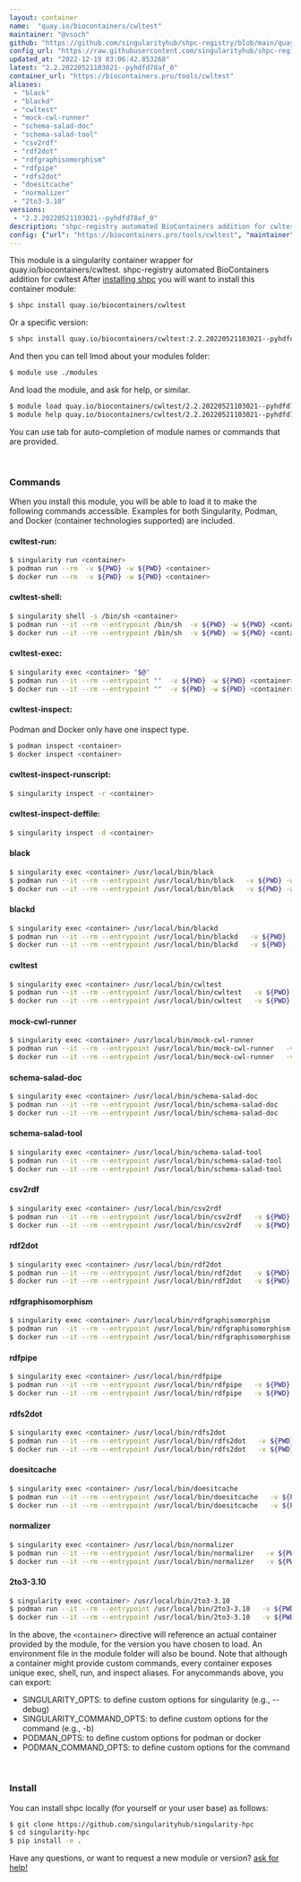 ```yaml
---
layout: container
name:  "quay.io/biocontainers/cwltest"
maintainer: "@vsoch"
github: "https://github.com/singularityhub/shpc-registry/blob/main/quay.io/biocontainers/cwltest/container.yaml"
config_url: "https://raw.githubusercontent.com/singularityhub/shpc-registry/main/quay.io/biocontainers/cwltest/container.yaml"
updated_at: "2022-12-19 03:06:42.853268"
latest: "2.2.20220521103021--pyhdfd78af_0"
container_url: "https://biocontainers.pro/tools/cwltest"
aliases:
 - "black"
 - "blackd"
 - "cwltest"
 - "mock-cwl-runner"
 - "schema-salad-doc"
 - "schema-salad-tool"
 - "csv2rdf"
 - "rdf2dot"
 - "rdfgraphisomorphism"
 - "rdfpipe"
 - "rdfs2dot"
 - "doesitcache"
 - "normalizer"
 - "2to3-3.10"
versions:
 - "2.2.20220521103021--pyhdfd78af_0"
description: "shpc-registry automated BioContainers addition for cwltest"
config: {"url": "https://biocontainers.pro/tools/cwltest", "maintainer": "@vsoch", "description": "shpc-registry automated BioContainers addition for cwltest", "latest": {"2.2.20220521103021--pyhdfd78af_0": "sha256:3d4b506dfd348f63359e5e772f8e3aa5feb30c60c11b3fa4c5893e1055c01b0a"}, "tags": {"2.2.20220521103021--pyhdfd78af_0": "sha256:3d4b506dfd348f63359e5e772f8e3aa5feb30c60c11b3fa4c5893e1055c01b0a"}, "docker": "quay.io/biocontainers/cwltest", "aliases": {"black": "/usr/local/bin/black", "blackd": "/usr/local/bin/blackd", "cwltest": "/usr/local/bin/cwltest", "mock-cwl-runner": "/usr/local/bin/mock-cwl-runner", "schema-salad-doc": "/usr/local/bin/schema-salad-doc", "schema-salad-tool": "/usr/local/bin/schema-salad-tool", "csv2rdf": "/usr/local/bin/csv2rdf", "rdf2dot": "/usr/local/bin/rdf2dot", "rdfgraphisomorphism": "/usr/local/bin/rdfgraphisomorphism", "rdfpipe": "/usr/local/bin/rdfpipe", "rdfs2dot": "/usr/local/bin/rdfs2dot", "doesitcache": "/usr/local/bin/doesitcache", "normalizer": "/usr/local/bin/normalizer", "2to3-3.10": "/usr/local/bin/2to3-3.10"}}
---
```


This module is a singularity container wrapper for quay.io/biocontainers/cwltest.
shpc-registry automated BioContainers addition for cwltest
After [installing shpc](#install) you will want to install this container module:


```bash
$ shpc install quay.io/biocontainers/cwltest
```

Or a specific version:

```bash
$ shpc install quay.io/biocontainers/cwltest:2.2.20220521103021--pyhdfd78af_0
```

And then you can tell lmod about your modules folder:

```bash
$ module use ./modules
```

And load the module, and ask for help, or similar.

```bash
$ module load quay.io/biocontainers/cwltest/2.2.20220521103021--pyhdfd78af_0
$ module help quay.io/biocontainers/cwltest/2.2.20220521103021--pyhdfd78af_0
```

You can use tab for auto-completion of module names or commands that are provided.

<br>

### Commands

When you install this module, you will be able to load it to make the following commands accessible.
Examples for both Singularity, Podman, and Docker (container technologies supported) are included.

#### cwltest-run:

```bash
$ singularity run <container>
$ podman run --rm  -v ${PWD} -w ${PWD} <container>
$ docker run --rm  -v ${PWD} -w ${PWD} <container>
```

#### cwltest-shell:

```bash
$ singularity shell -s /bin/sh <container>
$ podman run --it --rm --entrypoint /bin/sh  -v ${PWD} -w ${PWD} <container>
$ docker run --it --rm --entrypoint /bin/sh  -v ${PWD} -w ${PWD} <container>
```

#### cwltest-exec:

```bash
$ singularity exec <container> "$@"
$ podman run --it --rm --entrypoint ""  -v ${PWD} -w ${PWD} <container> "$@"
$ docker run --it --rm --entrypoint ""  -v ${PWD} -w ${PWD} <container> "$@"
```

#### cwltest-inspect:

Podman and Docker only have one inspect type.

```bash
$ podman inspect <container>
$ docker inspect <container>
```

#### cwltest-inspect-runscript:

```bash
$ singularity inspect -r <container>
```

#### cwltest-inspect-deffile:

```bash
$ singularity inspect -d <container>
```


#### black

```bash
$ singularity exec <container> /usr/local/bin/black
$ podman run --it --rm --entrypoint /usr/local/bin/black   -v ${PWD} -w ${PWD} <container> -c " $@"
$ docker run --it --rm --entrypoint /usr/local/bin/black   -v ${PWD} -w ${PWD} <container> -c " $@"
```


#### blackd

```bash
$ singularity exec <container> /usr/local/bin/blackd
$ podman run --it --rm --entrypoint /usr/local/bin/blackd   -v ${PWD} -w ${PWD} <container> -c " $@"
$ docker run --it --rm --entrypoint /usr/local/bin/blackd   -v ${PWD} -w ${PWD} <container> -c " $@"
```


#### cwltest

```bash
$ singularity exec <container> /usr/local/bin/cwltest
$ podman run --it --rm --entrypoint /usr/local/bin/cwltest   -v ${PWD} -w ${PWD} <container> -c " $@"
$ docker run --it --rm --entrypoint /usr/local/bin/cwltest   -v ${PWD} -w ${PWD} <container> -c " $@"
```


#### mock-cwl-runner

```bash
$ singularity exec <container> /usr/local/bin/mock-cwl-runner
$ podman run --it --rm --entrypoint /usr/local/bin/mock-cwl-runner   -v ${PWD} -w ${PWD} <container> -c " $@"
$ docker run --it --rm --entrypoint /usr/local/bin/mock-cwl-runner   -v ${PWD} -w ${PWD} <container> -c " $@"
```


#### schema-salad-doc

```bash
$ singularity exec <container> /usr/local/bin/schema-salad-doc
$ podman run --it --rm --entrypoint /usr/local/bin/schema-salad-doc   -v ${PWD} -w ${PWD} <container> -c " $@"
$ docker run --it --rm --entrypoint /usr/local/bin/schema-salad-doc   -v ${PWD} -w ${PWD} <container> -c " $@"
```


#### schema-salad-tool

```bash
$ singularity exec <container> /usr/local/bin/schema-salad-tool
$ podman run --it --rm --entrypoint /usr/local/bin/schema-salad-tool   -v ${PWD} -w ${PWD} <container> -c " $@"
$ docker run --it --rm --entrypoint /usr/local/bin/schema-salad-tool   -v ${PWD} -w ${PWD} <container> -c " $@"
```


#### csv2rdf

```bash
$ singularity exec <container> /usr/local/bin/csv2rdf
$ podman run --it --rm --entrypoint /usr/local/bin/csv2rdf   -v ${PWD} -w ${PWD} <container> -c " $@"
$ docker run --it --rm --entrypoint /usr/local/bin/csv2rdf   -v ${PWD} -w ${PWD} <container> -c " $@"
```


#### rdf2dot

```bash
$ singularity exec <container> /usr/local/bin/rdf2dot
$ podman run --it --rm --entrypoint /usr/local/bin/rdf2dot   -v ${PWD} -w ${PWD} <container> -c " $@"
$ docker run --it --rm --entrypoint /usr/local/bin/rdf2dot   -v ${PWD} -w ${PWD} <container> -c " $@"
```


#### rdfgraphisomorphism

```bash
$ singularity exec <container> /usr/local/bin/rdfgraphisomorphism
$ podman run --it --rm --entrypoint /usr/local/bin/rdfgraphisomorphism   -v ${PWD} -w ${PWD} <container> -c " $@"
$ docker run --it --rm --entrypoint /usr/local/bin/rdfgraphisomorphism   -v ${PWD} -w ${PWD} <container> -c " $@"
```


#### rdfpipe

```bash
$ singularity exec <container> /usr/local/bin/rdfpipe
$ podman run --it --rm --entrypoint /usr/local/bin/rdfpipe   -v ${PWD} -w ${PWD} <container> -c " $@"
$ docker run --it --rm --entrypoint /usr/local/bin/rdfpipe   -v ${PWD} -w ${PWD} <container> -c " $@"
```


#### rdfs2dot

```bash
$ singularity exec <container> /usr/local/bin/rdfs2dot
$ podman run --it --rm --entrypoint /usr/local/bin/rdfs2dot   -v ${PWD} -w ${PWD} <container> -c " $@"
$ docker run --it --rm --entrypoint /usr/local/bin/rdfs2dot   -v ${PWD} -w ${PWD} <container> -c " $@"
```


#### doesitcache

```bash
$ singularity exec <container> /usr/local/bin/doesitcache
$ podman run --it --rm --entrypoint /usr/local/bin/doesitcache   -v ${PWD} -w ${PWD} <container> -c " $@"
$ docker run --it --rm --entrypoint /usr/local/bin/doesitcache   -v ${PWD} -w ${PWD} <container> -c " $@"
```


#### normalizer

```bash
$ singularity exec <container> /usr/local/bin/normalizer
$ podman run --it --rm --entrypoint /usr/local/bin/normalizer   -v ${PWD} -w ${PWD} <container> -c " $@"
$ docker run --it --rm --entrypoint /usr/local/bin/normalizer   -v ${PWD} -w ${PWD} <container> -c " $@"
```


#### 2to3-3.10

```bash
$ singularity exec <container> /usr/local/bin/2to3-3.10
$ podman run --it --rm --entrypoint /usr/local/bin/2to3-3.10   -v ${PWD} -w ${PWD} <container> -c " $@"
$ docker run --it --rm --entrypoint /usr/local/bin/2to3-3.10   -v ${PWD} -w ${PWD} <container> -c " $@"
```



In the above, the `<container>` directive will reference an actual container provided
by the module, for the version you have chosen to load. An environment file in the
module folder will also be bound. Note that although a container
might provide custom commands, every container exposes unique exec, shell, run, and
inspect aliases. For anycommands above, you can export:

 - SINGULARITY_OPTS: to define custom options for singularity (e.g., --debug)
 - SINGULARITY_COMMAND_OPTS: to define custom options for the command (e.g., -b)
 - PODMAN_OPTS: to define custom options for podman or docker
 - PODMAN_COMMAND_OPTS: to define custom options for the command

<br>

### Install

You can install shpc locally (for yourself or your user base) as follows:

```bash
$ git clone https://github.com/singularityhub/singularity-hpc
$ cd singularity-hpc
$ pip install -e .
```

Have any questions, or want to request a new module or version? [ask for help!](https://github.com/singularityhub/singularity-hpc/issues)